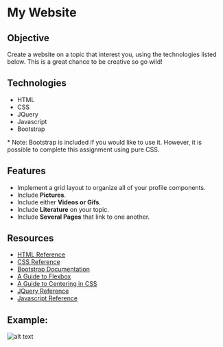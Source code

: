 # My Website

## Objective
Create a website on a topic that interest you, using the technologies listed below. This is a great chance to be creative so go wild!

## Technologies
- HTML
- CSS
- JQuery
- Javascript
- Bootstrap

\* Note: Bootstrap is included if you would like to use it. However, it is possible to complete this assignment using pure CSS.

## Features
- Implement a grid layout to organize all of your profile components.
- Include **Pictures**.
- Include either **Videos or Gifs**.
- Include **Literature** on your topic.
- Include **Several Pages** that link to one another.

## Resources
- [HTML Reference](https://developer.mozilla.org/en-US/docs/Web/HTML)
- [CSS Reference](https://developer.mozilla.org/en-US/docs/Web/CSS)
- [Bootstrap Documentation](https://getbootstrap.com)
- [A Guide to Flexbox](https://css-tricks.com/snippets/css/a-guide-to-flexbox/)
- [A Guide to Centering in CSS](https://css-tricks.com/centering-css-complete-guide/)
- [JQuery Reference](http://code.jquery.com/)
- [Javascript Reference](https://developer.mozilla.org/en-US/docs/Web/JavaScript)


## Example:
![alt text](http://68.media.tumblr.com/8838cd7ec8acc34fdf06041f0d8b5b5a/tumblr_o1kd7f6R3q1trhwe5o1_500.gif)
